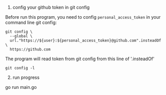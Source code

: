 1. config your github token in git config

Before run this program, you need to config `personal_access_token` in your command line git config:

```
git config \
  --global \
  url."https://${user}:${personal_access_token}@github.com".insteadOf \
  https://github.com
```

The program will read token from git config from this line of '.insteadOf'

```
git config -l
```


2. run progress

go run main.go
